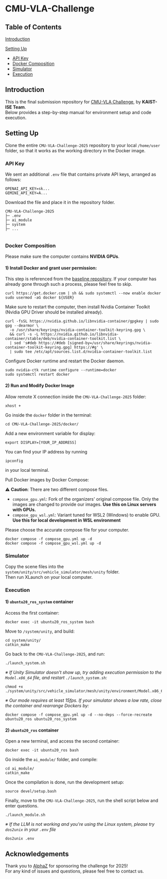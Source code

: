 # CMU-VLA-Challenge

## Table of Contents
[Introduction](#introduction)  

[Setting Up](#setting-up)
- [API Key](#api-key)
- [Docker Composition](#docker-composition)
- [Simulator](#simulator)
- [Execution](#execution)


## Introduction
This is the final submission repository for [CMU-VLA Challenge](https://www.ai-meets-autonomy.com/cmu-vla-challenge), by **KAIST-ISE Team**. \
Below provides a step-by-step manual for environment setup and code execution.

## Setting Up
Clone the entire `CMU-VLA-Challenge-2025` repository to your local `/home/user` folder, so that it works as the working directory in the Docker image.

### API Key
We sent an additional `.env` file that contains private API keys, arranged as follows:
```
OPENAI_API_KEY=sk...
GEMINI_API_KEY=A...
```
Download the file and place it in the repository folder. 
```
CMU-VLA-Challenge-2025
├─ .env
├─ ai_module
├─ system
├─ ...
 
```

### Docker Composition
Please make sure the computer contains **NVIDIA GPUs**.
#### 1) Install Docker and grant user permission:
This step is referenced from the [baseline repository](https://github.com/CMU-VLA-KAIST-ISE/CMU-VLA-Challenge-2025/tree/main/docker#2-for-computers-with-nvidia-gpus).
If your computer has already gone through such a process, please feel free to skip.
```
curl https://get.docker.com | sh && sudo systemctl --now enable docker
sudo usermod -aG docker ${USER}
```
Make sure to restart the computer, then install Nvidia Container Toolkit (Nvidia GPU Driver should be installed already).
```
curl -fsSL https://nvidia.github.io/libnvidia-container/gpgkey | sudo gpg --dearmor \
  -o /usr/share/keyrings/nvidia-container-toolkit-keyring.gpg \
  && curl -s -L https://nvidia.github.io/libnvidia-container/stable/deb/nvidia-container-toolkit.list \
  | sed 's#deb https://#deb [signed-by=/usr/share/keyrings/nvidia-container-toolkit-keyring.gpg] https://#g' \
  | sudo tee /etc/apt/sources.list.d/nvidia-container-toolkit.list
```
Configure Docker runtime and restart the Docker daemon.
```
sudo nvidia-ctk runtime configure --runtime=docker
sudo systemctl restart docker
```

#### 2) Run and Modify Docker Image
Allow remote X connection inside the `CMU-VLA-Challenge-2025` folder:
```
xhost +
```
Go inside the `docker` folder in the terminal:
```
cd CMU-VLA-Challenge-2025/docker/
```
Add a new environment variable for display:
```
export DISPLAY=[YOUR_IP_ADDRESS]
```
You can find your IP address by running 
```
ipconfig
```
in your local terminal. 

Pull Docker images by Docker Compose: 

⚠️ **Caution**: There are two different compose files. 

* `compose_gpu.yml`: Fork of the organizers' original compose file. Only the images are changed to provide our images. **Use this on Linux servers with GPUs.** 
* `compose_gpu_wsl.yml`: Variant tuned for WSL2 (Windows) to enable GPU. **Use this for local development in WSL environment** 

Please choose the accurate compose file for your computer.
```
docker compose -f compose_gpu.yml up -d
docker compose -f compose_gpu_wsl.yml up -d
```

### Simulator

Copy the scene files into the `system/unity/src/vehicle_simulator/mesh/unity` folder. \
Then run XLaunch on your local computer.

### Execution
#### 1) `ubuntu20_ros_system` container
Access the first container:
```
docker exec -it ubuntu20_ros_system bash
```
Move to `/system/unity`, and build:
```
cd system/unity/
catkin_make
```
Go back to the `CMU-VLA-Challenge-2025`, and run:
```
./launch_system.sh
```

_※ If Unity Simulator doesn't show up, try adding execution permission to the `Model.x86_64` file, and restart `./launch_system.sh`:_
```
chmod +x ./system/unity/src/vehicle_simulator/mesh/unity/environment/Model.x86_64
```
_※ Our mode requires at least 15fps. If your simulator shows a low rate, close the container and rearrange Dockers by:_
```
docker compose -f compose_gpu.yml up -d --no-deps --force-recreate ubuntu20_ros ubuntu20_ros_system
```

#### 2) `ubuntu20_ros` container
Open a new terminal, and access the second container:
```
docker exec -it ubuntu20_ros bash
```
Go inside the `ai_module/` folder, and compile:
```
cd ai_module/
catkin_make
```
Once the compilation is done, run the development setup:
```
source devel/setup.bash
```
Finally, move to the `CMU-VLA-Challenge-2025`, run the shell script below and enter questions.
```
./launch_module.sh
```

_※ If the LLM is not working and you're using the Linux system, please try `dos2unix` in your `.env` file_
```
dos2unix .env
```


## Acknowledgements
Thank you to [AlphaZ](https://alpha-z.ai/) for sponsoring the challenge for 2025! \
For any kind of issues and questions, please feel free to contact us.

